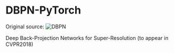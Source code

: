 # DBPN-PyTorch
Original source: ![DBPN](http://www.toyota-ti.ac.jp/Lab/Denshi/iim/members/muhammad.haris/projects/DBPN.png)

Deep Back-Projection Networks for Super-Resolution (to appear in CVPR2018)


